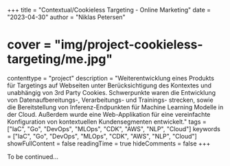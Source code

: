 +++
title = "Contextual/Cookieless Targeting - Online Marketing"
date = "2023-04-30"
author = "Niklas Petersen"
# cover = "img/project-cookieless-targeting/me.jpg"
contenttype = "project"
description = "Weiterentwicklung eines Produkts für Targetings auf Webseiten unter Berücksichtigung des Kontextes und unabhängig von 3rd Party Cookies. Schwerpunkte waren die Entwicklung von Datenaufbereitungs-, Verarbeitungs- und Trainings- strecken, sowie die Bereitstellung von Inferenz-Endpunkten für Machine Learning Modelle in der Cloud. Außerdem wurde eine Web-Applikation für eine vereinfachte Konfiguration von kontextuellen Kundensegmenten entwickelt."
tags = ["IaC", "Go", "DevOps", "MLOps", "CDK", "AWS", "NLP", "Cloud"]
keywords = ["IaC", "Go", "DevOps", "MLOps", "CDK", "AWS", "NLP", "Cloud"]
showFullContent = false
readingTime = true
hideComments = false
+++

To be continued...